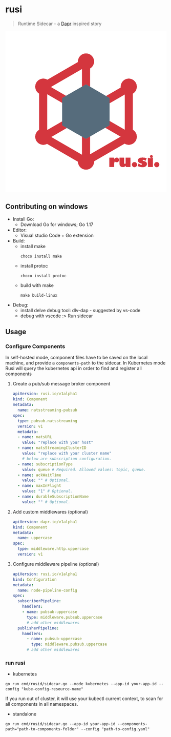 rusi
===============
>Runtime Sidecar - a [Dapr](https://github.com/dapr/dapr) inspired story

![rusi](assets/logo.png)

## Contributing on windows

- Install Go: 
  - Download Go for windows; Go 1.17
- Editor: 
  - Visual studio Code + Go extension
- Build: 
    - install make
        ```shell
        choco install make
        ```
    - install protoc
        ```shell
        choco install protoc
        ```
    - build with make
        ```shell
        make build-linux
        ```
- Debug: 
    - install delve debug tool: dlv-dap - suggested by vs-code
    - debug with vscode :> Run sidecar
	
## Usage

### Configure Components

In self-hosted mode, component files have to be saved on the local machine, and provide a `components-path` to the sidecar.
In Kubernetes mode Rusi will query the kubernetes api in order to find and register all components   

1. Create a pub/sub message broker component 
    ```yaml
    apiVersion: rusi.io/v1alpha1
    kind: Component
    metadata:
      name: natsstreaming-pubsub
    spec:
      type: pubsub.natsstreaming
      version: v1
      metadata:
      - name: natsURL
        value: "replace with your host"
      - name: natsStreamingClusterID
        value: "replace with your cluster name"
        # below are subscription configuration.
      - name: subscriptionType
        value: queue # Required. Allowed values: topic, queue.
      - name: ackWaitTime
        value: "" # Optional.
      - name: maxInFlight
        value: "1" # Optional.
      - name: durableSubscriptionName
        value: "" # Optional.
    ```
   
2. Add custom middlewares (optional)
    ```yaml
    apiVersion: dapr.io/v1alpha1
    kind: Component
    metadata:
      name: uppercase
    spec:
      type: middleware.http.uppercase
      version: v1
    ```
3. Configure middleware pipeline (optional)
    ```yaml
    apiVersion: rusi.io/v1alpha1
    kind: Configuration
    metadata:
      name: node-pipeline-config
    spec:
      subscriberPipeline:
        handlers:
        - name: pubsub-uppercase
          type: middleware.pubsub.uppercase
          # add other middlewares
      publisherPipeline:
        handlers:
          - name: pubsub-uppercase
            type: middleware.pubsub.uppercase
          # add other middlewares
    ```
### run rusi 
 - kubernetes 
```shell
go run cmd/rusid/sidecar.go --mode kubernetes --app-id your-app-id --config "kube-config-resource-name"
```
If you run out of cluster, it will use your kubectl current context, to scan for all components in all namespaces. 
 - standalone
```shell
go run cmd/rusid/sidecar.go --app-id your-app-id --components-path="path-to-components-folder" --config "path-to-config.yaml"
```
